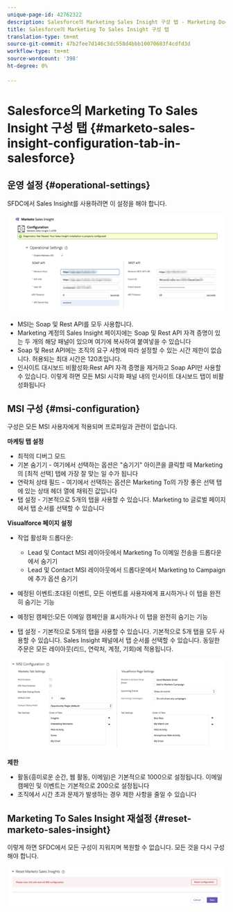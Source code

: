 ```yaml
---
unique-page-id: 42762322
description: Salesforce의 Marketing Sales Insight 구성 탭 - Marketing Docs - 제품 설명서
title: Salesforce의 Marketing To Sales Insight 구성 탭
translation-type: tm+mt
source-git-commit: 47b2fee7d146c3dc558d4bbb10070683f4cdfd3d
workflow-type: tm+mt
source-wordcount: '398'
ht-degree: 0%

---
```



# Salesforce의 Marketing To Sales Insight 구성 탭 {#marketo-sales-insight-configuration-tab-in-salesforce}

## 운영 설정 {#operational-settings}

SFDC에서 Sales Insight를 사용하려면 이 설정을 해야 합니다.

![](assets/one.png)

* MSI는 Soap 및 Rest API를 모두 사용합니다.
* Marketing 계정의 Sales Insight 페이지에는 Soap 및 Rest API 자격 증명이 있는 두 개의 해당 패널이 있으며 여기에 복사하여 붙여넣을 수 있습니다
* Soap 및 Rest API에는 조직의 요구 사항에 따라 설정할 수 있는 시간 제한이 없습니다. 허용되는 최대 시간은 120초입니다.
* 인사이트 대시보드 비활성화:Rest API 자격 증명을 제거하고 Soap API만 사용할 수 있습니다. 이렇게 하면 모든 MSI 시각화 패널 내의 인사이트 대시보드 탭이 비활성화됩니다

## MSI 구성 {#msi-configuration}

구성은 모든 MSI 사용자에게 적용되며 프로파일과 관련이 없습니다.

**마케팅 탭 설정**

* 최적의 디버그 모드
* 기본 숨기기 - 여기에서 선택하는 옵션은 &quot;숨기기&quot; 아이콘을 클릭할 때 Marketing의 [최적 선택] 탭에 가장 잘 맞는 일 수가 됩니다
* 연락처 상태 필드 - 여기에서 선택하는 옵션은 Marketing To의 가장 좋은 선택 탭에 있는 상태 헤더 열에 채워진 값입니다
* 탭 설정 - 기본적으로 5개의 탭을 사용할 수 있습니다. Marketing to 글로벌 페이지에서 탭 순서를 선택할 수 있습니다

**Visualforce 페이지 설정**

* 작업 활성화 드롭다운:

   * Lead 및 Contact MSI 레이아웃에서 Marketing To 이메일 전송을 드롭다운에서 숨기기
   * Lead 및 Contact MSI 레이아웃에서 드롭다운에서 Marketing to Campaign에 추가 옵션 숨기기

* 예정된 이벤트:초대된 이벤트, 모든 이벤트를 사용자에게 표시하거나 이 탭을 완전히 숨기는 기능
* 예정된 캠페인:모든 이메일 캠페인을 표시하거나 이 탭을 완전히 숨기는 기능
* 탭 설정 - 기본적으로 5개의 탭을 사용할 수 있습니다. 기본적으로 5개 탭을 모두 사용할 수 있습니다. Sales Insight 패널에서 탭 순서를 선택할 수 있습니다. 동일한 주문은 모든 레이아웃(리드, 연락처, 계정, 기회)에 적용됩니다.

![](assets/two.png)

**제한**

* 활동(흥미로운 순간, 웹 활동, 이메일)은 기본적으로 1000으로 설정됩니다. 이메일 캠페인 및 이벤트는 기본적으로 200으로 설정됩니다
* 조직에서 시간 초과 문제가 발생하는 경우 제한 사항을 줄일 수 있습니다

## Marketing To Sales Insight 재설정 {#reset-marketo-sales-insight}

이렇게 하면 SFDC에서 모든 구성이 지워지며 복원할 수 없습니다. 모든 것을 다시 구성해야 합니다.

![](assets/three.png)

